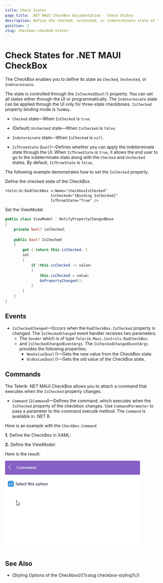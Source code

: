 ```yaml
---
title: Check States
page_title: .NET MAUI CheckBox Documentation - Check States
description: Define the checked, unchecked, or indeterminate state of the Telerik CheckBox for .NET MAUI.
position: 2
slug: checkbox-checked-states
---
```


# Check States for .NET MAUI CheckBox

The CheckBox enables you to define its state as `Checked`, `Unchecked`, or `Indeterminate`.

The state is controlled through the `IsChecked`(`bool?`) property. You can set all states either through the UI or programmatically. The `Indeterminate` state can be applied through the UI only for three-state checkboxes. `IsChecked` property binding mode is `TwoWay`.

* `Checked` state&mdash;When `IsChecked` is `true`.

* (Default) `Unchecked` state&mdash;When `IsChecked` is `false`.

* `Indeterminate` state&mdash;When `IsChecked` is `null`.

* `IsThreeState` (`bool`)&mdash;Defines whether you can apply the indeterminate state through the UI. When `IsThreeState` is `true`, it allows the end user to go to the indeterminate state along with the `Checked` and `Unchecked` states. By default, `IsThreeState` is `false`.

The following example demonstrates how to set the `IsChecked` property.

Define the checked state of the CheckBox.

```XAML
<telerik:RadCheckBox x:Name="checkboxIsChecked" 
					 IsChecked="{Binding IsChecked}" 
				     IsThreeState="True" />
```

Set the ViewModel.

```C#
public class ViewModel : NotifyPropertyChangedBase
{
    private bool? isChecked;

    public bool? IsChecked
    {
        get { return this.isChecked; }
        set
        {
            if (this.isChecked != value)
            {
                this.isChecked = value;
                OnPropertyChanged();
            }
        }
    }
}
```

## Events

* `IsCheckedChanged`&mdash;Occurs when the `RadCheckBox.IsChecked` property is changed. The `IsCheckedChanged` event handler receives two parameters:
    * The `Sender` which is of type `Telerik.Maui.Controls.RadCheckBox`.
    * and `IsCheckedChangedEventArgs`. The `IsCheckedChangedEventArgs` provides the following properties:
        * `NewValue`(`bool?`)&mdash;Gets the new value from the CheckBox state.
        * `OldValue`(`bool?`)&mdash;Gets the old value of the CheckBox state.

## Commands

The Telerik .NET MAUI CheckBox allows you to attach a command that executes when the `IsChecked` property changes. 

* `Command` (`ICommand`)&mdash;Defines the command, which executes when the `IsChecked` property of the checkbox changes. Use `CommandParameter` to pass a parameter to the command execute method. The `Command` is available in .NET 8.

Here is an example with the `CheckBox.Command`

**1.** Define the CheckBox in XAML:

<snippet id='checkbox-command-xaml' />

**2.** Define the ViewModel:

<snippet id='checkbox-command-viewmodel' />

Here is the result:

![CheckBox Command](images/checkbox-command.gif)

## See Also

- [Styling Options of the Checkbox]({%slug checkbox-styling%})
